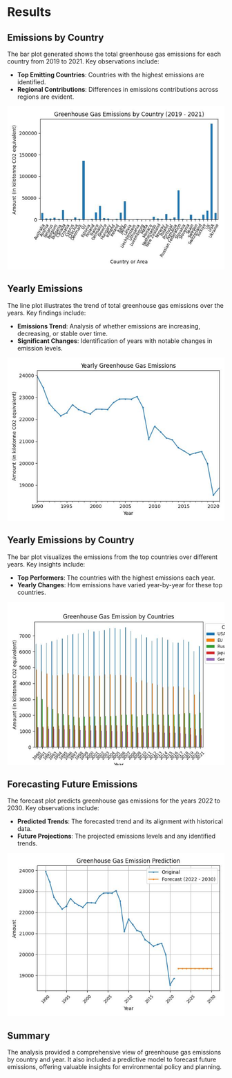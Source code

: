 # Results

## Emissions by Country

The bar plot generated shows the total greenhouse gas emissions for each country from 2019 to 2021. Key observations 
include:
- **Top Emitting Countries**: Countries with the highest emissions are identified.
- **Regional Contributions**: Differences in emissions contributions across regions are evident.

![Emissions by Country](../figures/country.jpg)

## Yearly Emissions

The line plot illustrates the trend of total greenhouse gas emissions over the years. Key findings include:
- **Emissions Trend**: Analysis of whether emissions are increasing, decreasing, or stable over time.
- **Significant Changes**: Identification of years with notable changes in emission levels.

![Yearly Emissions](../figures/yearly.jpg)

## Yearly Emissions by Country

The bar plot visualizes the emissions from the top countries over different years. Key insights include:
- **Top Performers**: The countries with the highest emissions each year.
- **Yearly Changes**: How emissions have varied year-by-year for these top countries.

![Yearly Emissions by Country](../figures/country-yearly.jpg)

## Forecasting Future Emissions

The forecast plot predicts greenhouse gas emissions for the years 2022 to 2030. Key observations include:
- **Predicted Trends**: The forecasted trend and its alignment with historical data.
- **Future Projections**: The projected emissions levels and any identified trends.

![Forecasted Emissions](../figures/forecast.jpg)

## Summary

The analysis provided a comprehensive view of greenhouse gas emissions by country and year. It also included a predictive 
model to forecast future emissions, offering valuable insights for environmental policy and planning.
